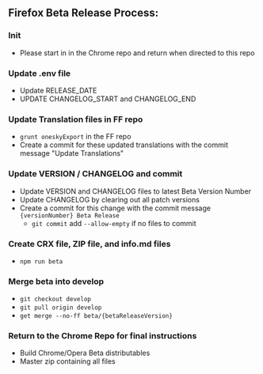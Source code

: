 ## Firefox Beta Release Process:

### Init
- Please start in in the Chrome repo and return when directed to this repo

### Update .env file
- Update RELEASE_DATE
- UPDATE CHANGELOG_START and CHANGELOG_END

### Update Translation files in FF repo
- `grunt oneskyExport` in the FF repo
- Create a commit for these updated translations with the commit message "Update Translations"

### Update VERSION / CHANGELOG and commit
- Update VERSION and CHANGELOG files to latest Beta Version Number
- Update CHANGELOG by clearing out all patch versions
- Create a commit for this change with the commit message `{versionNumber} Beta Release`
  - `git commit` add `--allow-empty` if no files to commit

### Create CRX file, ZIP file, and info.md files
- `npm run beta`

### Merge beta into develop
- `git checkout develop`
- `git pull origin develop`
- `get merge --no-ff beta/{betaReleaseVersion}`

### Return to the Chrome Repo for final instructions
- Build Chrome/Opera Beta distributables
- Master zip containing all files
